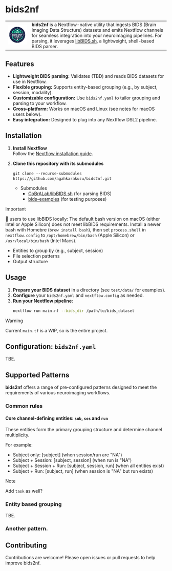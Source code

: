 # bids2nf

<table>
  <tr>
    <td><img src="logo.png" alt="bids2nf logo" width="300"/></td>
    <td>
      <b>bids2nf</b> is a Nextflow-native utility that ingests BIDS (Brain Imaging Data Structure) datasets and emits Nextflow channels for seamless integration into your neuroimaging pipelines. For parsing, it leverages <a href="https://github.com/CoBrALab/libBIDS.sh">libBIDS.sh</a>, a lightweight, shell-based BIDS parser.
    </td>
  </tr>
</table>


## Features

- **Lightweight BIDS parsing:** Validates (TBD) and reads BIDS datasets for use in Nextflow.
- **Flexible grouping:** Supports entity-based grouping (e.g., by subject, session, modality).
- **Customizable configuration:** Use `bids2nf.yaml` to tailor grouping and parsing to your workflow.
- **Cross-platform:** Works on macOS and Linux (see notes for macOS users below).
- **Easy integration:** Designed to plug into any Nextflow DSL2 pipeline.

## Installation

1. **Install Nextflow**  
   Follow the [Nextflow installation guide](https://www.nextflow.io/docs/stable/install.html).

2. **Clone this repository with its submodules**
   ```
   git clone --recurse-submodules https://github.com/agahkarakuzu/bids2nf.git
   ```
    * Submodules
        * [CoBrALab/libBIDS.sh](https://github.com/CoBrALab/libBIDS.sh)   (for parsing BIDS)
        * [bids-examples](https://github.com/bids-standard/bids-examples) (for testing purposes)

> [!IMPORTANT]
> 🍎 users to use libBIDS locally:  The default bash version on macOS (either Intel or Apple Silicon) does not meet libBIDS requirements. Install a newer bash with Homebre (`brew install bash`), then set `process.shell` in `nextflow.config` to `/opt/homebrew/bin/bash` (Apple Silicon) or `/usr/local/bin/bash` (Intel Macs).

- Entities to group by (e.g., subject, session)
- File selection patterns
- Output structure

## Usage

1. **Prepare your BIDS dataset** in a directory (see `test/data/` for examples).
2. **Configure** your `bids2nf.yaml` and `nextflow.config` as needed.
3. **Run your Nextflow pipeline**:
   ```bash
   nextflow run main.nf --bids_dir /path/to/bids_dataset
   ```
   
>[!WARNING]
> Current `main.tf` is a WIP, so is the entire project.

## Configuration: `bids2nf.yaml`

TBE.

## Supported Patterns

**bids2nf** offers a range of pre-configured patterns designed to meet the requirements of various neuroimaging workflows.

### Common rules

#### Core channel-defining entities: `sub`, `ses` and `run`

These entities form the primary grouping structure and determine channel multiplicity.

For example:

* Subject only: [subject] (when session/run are "NA")
* Subject + Session: [subject, session] (when run is "NA")
* Subject + Session + Run: [subject, session, run] (when all entities exist)
* Subject + Run: [subject, run] (when session is "NA" but run exists)

> [!NOTE]
> Add `task` as well? 

### Entity based grouping

TBE.

### Another pattern.


## Contributing

Contributions are welcome! Please open issues or pull requests to help improve bids2nf.